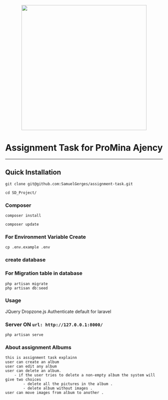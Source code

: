 <p align="center"><a href="https://laravel.com" target="_blank"><img src="https://raw.githubusercontent.com/laravel/art/master/logo-lockup/5%20SVG/2%20CMYK/1%20Full%20Color/laravel-logolockup-cmyk-red.svg" width="400"></a></p>
<h1 align="center">Assignment Task for ProMina Ajency</h1>
<hr>


## Quick Installation

    git clone git@github.com:SamuelGerges/assignment-task.git

    cd SD_Project/
    
### Composer
    
    composer install
    
    composer update
    
    
### For Environment Variable Create
 
    cp .env.example .env
 
 ### create database    
 ### For Migration table in database 
 
    php artisan migrate
    php artisan db:seed
    
### Usage 
  JQuery
  Dropzone.js
  Authenticate default for laravel 
      
    
### Server ON ```url: http://127.0.0.1:8000/```

    php artisan serve

### About assignment Albums

    this is assignment task explainn 
    user can create an album
    user can edit any album
    user can delete an album.
        - if the user tries to delete a non-empty album the system will give two choices
            - delete all the pictures in the album .
            - delete album without images .
    user can move images from album to another .






